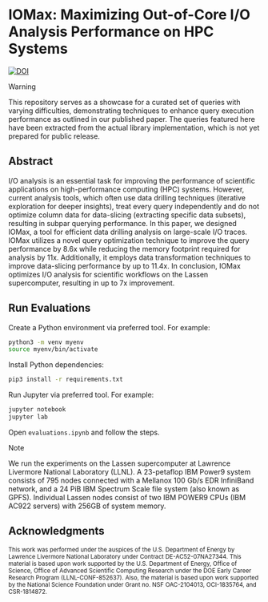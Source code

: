 # IOMax: Maximizing Out-of-Core I/O Analysis Performance on HPC Systems

[![DOI](https://zenodo.org/badge/DOI/10.5281/zenodo.8393987.svg)](https://doi.org/10.5281/zenodo.8393987)

> [!WARNING]
> This repository serves as a showcase for a curated set of queries with varying difficulties, demonstrating techniques to enhance query execution performance as outlined in our published paper. The queries featured here have been extracted from the actual library implementation, which is not yet prepared for public release. 

## Abstract

I/O analysis is an essential task for improving the performance of scientific applications on high-performance computing (HPC) systems. However, current analysis tools, which often use data drilling techniques (iterative exploration for deeper insights), treat every query independently and do not optimize column data for data-slicing (extracting specific data subsets), resulting in subpar querying performance. In this paper, we designed IOMax, a tool for efficient data drilling analysis on large-scale I/O traces. IOMax utilizes a novel query optimization technique to improve the query performance by 8.6x while reducing the memory footprint required for analysis by 11x. Additionally, it employs data transformation techniques to improve data-slicing performance by up to 11.4x. In conclusion, IOMax optimizes I/O analysis for scientific workflows on the Lassen supercomputer, resulting in up to 7x improvement.

## Run Evaluations

Create a Python environment via preferred tool. For example:

```bash
python3 -m venv myenv
source myenv/bin/activate
```

Install Python dependencies:

```bash
pip3 install -r requirements.txt
```

Run Jupyter via preferred tool. For example:

```bash
jupyter notebook 
jupyter lab
```

Open `evaluations.ipynb` and follow the steps.

> [!NOTE]
> We run the experiments on the Lassen supercomputer at Lawrence Livermore National Laboratory (LLNL). A 23-petaflop IBM Power9 system consists of 795 nodes connected with a Mellanox 100 Gb/s EDR InfiniBand network, and a 24 PiB IBM Spectrum Scale file system (also known as GPFS). Individual Lassen nodes consist of two IBM POWER9 CPUs (IBM AC922 servers) with 256GB of system memory.

## Acknowledgments

<small>This work was performed under the auspices of the U.S. Department of Energy by Lawrence Livermore National Laboratory under Contract DE-AC52-07NA27344. This material is based upon work supported by the U.S. Department of Energy, Office of Science, Office of Advanced Scientific Computing Research under the DOE Early Career Research Program (LLNL-CONF-852637). Also, the material is based upon work supported by the National Science Foundation under Grant no. NSF OAC-2104013,  OCI-1835764, and CSR-1814872.</small>
